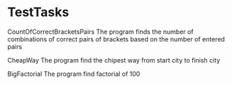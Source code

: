# TestTasks

CountOfCorrectBracketsPairs
The program finds the number of combinations of correct pairs of brackets based on the number of entered pairs

CheapWay
The program find the chipest way from start city to finish city 

BigFactorial
The program find factorial of 100

